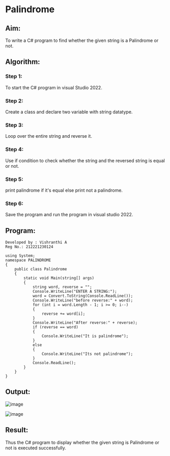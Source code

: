 # Palindrome


## Aim:
To write a C# program to find whether the given string is a Palindrome or not.

## Algorithm:
### Step 1:
To start the C# program in visual Studio 2022.

### Step 2:
Create a class and declare two variable with string datatype.

### Step 3:
Loop over the entire string and reverse it.

### Step 4:
Use if condition to check whether the string and the reversed string is equal or not.

### Step 5:
print palindrome if it's equal else print not a palindrome.

### Step 6:
Save the program and run the program in visual studio 2022.

## Program:
```
Developed by : Vishranthi A
Reg No.: 212221230124
```
```
using System;
namespace PALINDROME
{
    public class Palindrome
    {
        static void Main(string[] args)
        {
            string word, reverse = "";
            Console.WriteLine("ENTER A STRING:");
            word = Convert.ToString(Console.ReadLine());
            Console.WriteLine("before reverse:" + word);
            for (int i = word.Length - 1; i >= 0; i--)
            {
                reverse += word[i];
            }
            Console.WriteLine("After reverse:" + reverse);
            if (reverse == word)
            {
                Console.WriteLine("It is palindrome");
            }
            else
            {
                Console.WriteLine("Its not palindrome");
            }
            Console.ReadLine();
        }
    }
}
```

## Output:
![image](https://github.com/Vishranthi-arun/Palindrome/assets/93427278/c9c95669-9f65-472c-98e0-6e4649ce2a98)

![image](https://github.com/Vishranthi-arun/Palindrome/assets/93427278/d5c3c46c-f28e-47f2-9f54-f576286dd04e)

## Result:
Thus the C# program to display whether the given string is Palindrome or not is executed successfully.
